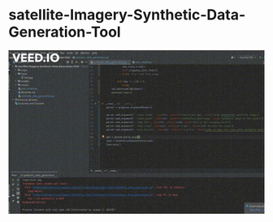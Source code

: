 # satellite-Imagery-Synthetic-Data-Generation-Tool

![Alt Text](https://github.com/shah0nawaz/satellite-Imagery-Synthetic-Data-Generation-Tool/blob/main/procedure.gif)
